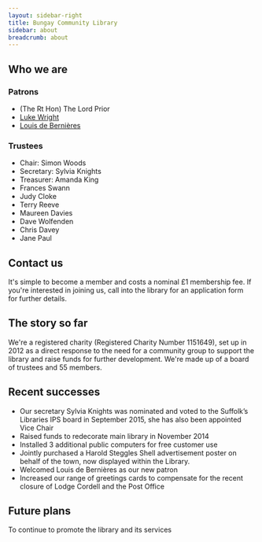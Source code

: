 ```yaml
---
layout: sidebar-right
title: Bungay Community Library
sidebar: about
breadcrumb: about
---
```

## Who we are

### Patrons

* (The Rt Hon) The Lord Prior
* [Luke Wright](http://www.lukewright.co.uk/)
* [Louis de Bernières](http://www.louisdebernieres.co.uk/)

### Trustees

* Chair: Simon Woods
* Secretary: Sylvia Knights
* Treasurer: Amanda King
* Frances Swann
* Judy Cloke
* Terry Reeve
* Maureen Davies
* Dave Wolfenden
* Chris Davey
* Jane Paul

## Contact us

It's simple to become a member and costs a nominal £1 membership fee. If you're interested in joining us, call into the library for an application form for further details.

## The story so far

We're a registered charity (Registered Charity Number 1151649), set up in 2012 as a direct response to the need for a community group to support the library and raise funds for further development. We're made up of a board of trustees and 55 members.

## Recent successes

* Our secretary Sylvia Knights was nominated and voted to the Suffolk’s Libraries IPS board in September 2015, she has also been appointed Vice Chair
* Raised funds to redecorate main library in November 2014
* Installed 3 additional public computers for free customer use
* Jointly purchased a Harold Steggles Shell advertisement poster on behalf of the town, now displayed within the Library.
* Welcomed Louis de Bernières as our new patron
* Increased our range of greetings cards to compensate for the recent closure of Lodge Cordell and the Post Office

## Future plans

To continue to promote the library and its services
